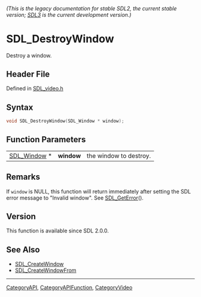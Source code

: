 ###### (This is the legacy documentation for stable SDL2, the current stable version; [SDL3](https://wiki.libsdl.org/SDL3/) is the current development version.)
# SDL_DestroyWindow

Destroy a window.

## Header File

Defined in [SDL_video.h](https://github.com/libsdl-org/SDL/blob/SDL2/include/SDL_video.h)

## Syntax

```c
void SDL_DestroyWindow(SDL_Window * window);
```

## Function Parameters

|                            |            |                        |
| -------------------------- | ---------- | ---------------------- |
| [SDL_Window](SDL_Window) * | **window** | the window to destroy. |

## Remarks

If `window` is NULL, this function will return immediately after setting
the SDL error message to "Invalid window". See
[SDL_GetError](SDL_GetError)().

## Version

This function is available since SDL 2.0.0.

## See Also

- [SDL_CreateWindow](SDL_CreateWindow)
- [SDL_CreateWindowFrom](SDL_CreateWindowFrom)

----
[CategoryAPI](CategoryAPI), [CategoryAPIFunction](CategoryAPIFunction), [CategoryVideo](CategoryVideo)

